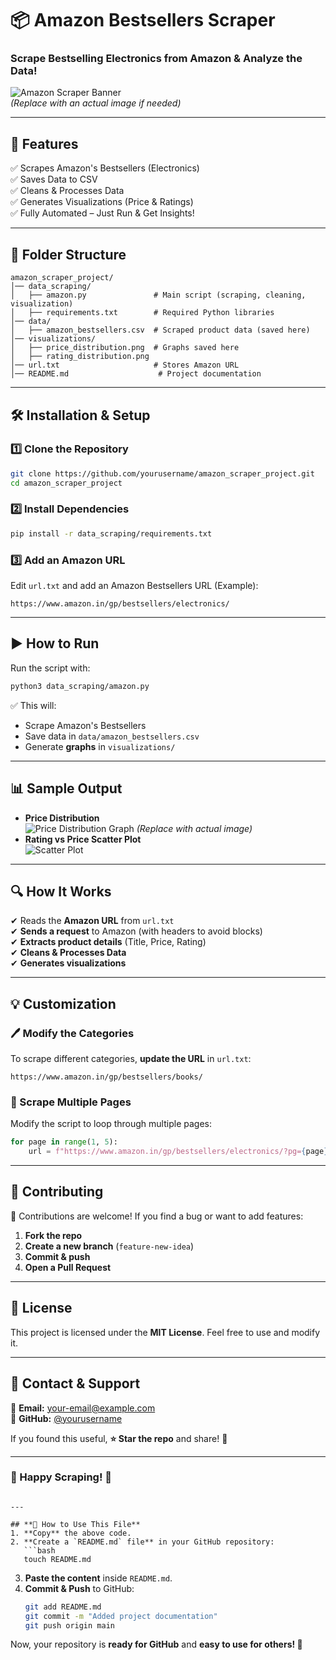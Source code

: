 
# 📦 Amazon Bestsellers Scraper
### Scrape Bestselling Electronics from Amazon & Analyze the Data!

![Amazon Scraper Banner](https://user-images.githubusercontent.com/your_image.png)  
*(Replace with an actual image if needed)*

---

## 🚀 Features
✅ Scrapes Amazon's Bestsellers (Electronics)  
✅ Saves Data to CSV  
✅ Cleans & Processes Data  
✅ Generates Visualizations (Price & Ratings)  
✅ Fully Automated – Just Run & Get Insights!  

---

## 📂 Folder Structure
```
amazon_scraper_project/
│── data_scraping/
│   ├── amazon.py               # Main script (scraping, cleaning, visualization)
│   ├── requirements.txt        # Required Python libraries
│── data/
│   ├── amazon_bestsellers.csv  # Scraped product data (saved here)
│── visualizations/
│   ├── price_distribution.png  # Graphs saved here
│   ├── rating_distribution.png
│── url.txt                     # Stores Amazon URL
│── README.md                    # Project documentation
```

---

## 🛠 Installation & Setup
### 1️⃣ Clone the Repository
```bash
git clone https://github.com/yourusername/amazon_scraper_project.git
cd amazon_scraper_project
```

### 2️⃣ Install Dependencies
```bash
pip install -r data_scraping/requirements.txt
```

### 3️⃣ Add an Amazon URL
Edit `url.txt` and add an Amazon Bestsellers URL (Example):
```
https://www.amazon.in/gp/bestsellers/electronics/
```

---

## ▶️ How to Run
Run the script with:
```bash
python3 data_scraping/amazon.py
```
✅ This will:  
- Scrape Amazon's Bestsellers  
- Save data in `data/amazon_bestsellers.csv`  
- Generate **graphs** in `visualizations/`  

---

## 📊 Sample Output
- **Price Distribution**  
  ![Price Distribution Graph](https://user-images.githubusercontent.com/sample_price_graph.png) *(Replace with actual image)*  
- **Rating vs Price Scatter Plot**  
  ![Scatter Plot](https://user-images.githubusercontent.com/sample_scatter_plot.png)  

---

## 🔍 How It Works
✔ Reads the **Amazon URL** from `url.txt`  
✔ **Sends a request** to Amazon (with headers to avoid blocks)  
✔ **Extracts product details** (Title, Price, Rating)  
✔ **Cleans & Processes Data**  
✔ **Generates visualizations**  

---

## 💡 Customization
### 🖊 Modify the Categories
To scrape different categories, **update the URL** in `url.txt`:
```
https://www.amazon.in/gp/bestsellers/books/
```

### 📅 Scrape Multiple Pages
Modify the script to loop through multiple pages:
```python
for page in range(1, 5):
    url = f"https://www.amazon.in/gp/bestsellers/electronics/?pg={page}"
```

---

## 📌 Contributing
🚀 Contributions are welcome! If you find a bug or want to add features:  
1. **Fork the repo**  
2. **Create a new branch** (`feature-new-idea`)  
3. **Commit & push**  
4. **Open a Pull Request**  

---

## 📜 License
This project is licensed under the **MIT License**. Feel free to use and modify it.  

---

## 💬 Contact & Support
📧 **Email:** your-email@example.com  
🐙 **GitHub:** [@yourusername](https://github.com/yourusername)  

If you found this useful, **⭐ Star the repo** and share! 🚀  

---

### 🎉 Happy Scraping! 🚀
```

---

## **📌 How to Use This File**
1. **Copy** the above code.  
2. **Create a `README.md` file** in your GitHub repository:
   ```bash
   touch README.md
   ```
3. **Paste the content** inside `README.md`.  
4. **Commit & Push** to GitHub:
   ```bash
   git add README.md
   git commit -m "Added project documentation"
   git push origin main
   ```

Now, your repository is **ready for GitHub** and **easy to use for others! 🚀**